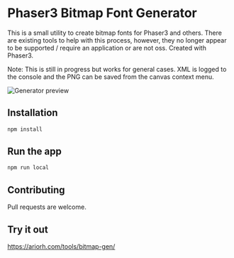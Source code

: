 # Phaser3 Bitmap Font Generator

This is a small utility to create bitmap fonts for Phaser3 and others. There are existing tools to help with this process, however, they no longer appear to be supported / require an application or are not oss. Created with Phaser3.

Note: This is still in progress but works for general cases. XML is logged to the console and the PNG can be saved from the canvas context menu.

![Generator preview](https://i.imgur.com/bwoq9MB.png)

## Installation

```bash
npm install
```

## Run the app

```bash
npm run local
```

## Contributing

Pull requests are welcome.

## Try it out

https://ariorh.com/tools/bitmap-gen/
